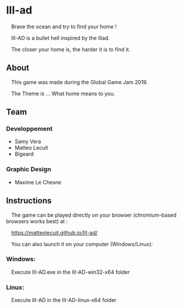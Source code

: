 # III-ad

&ensp;&ensp;Brave the ocean and try to find your home !

&ensp;&ensp;III-AD is a bullet hell inspired by the Iliad.

&ensp;&ensp;The closer your home is, the harder it is to find it.
## About
&ensp;&ensp;This game was made during the Global Game Jam 2019.

&ensp;&ensp;The Theme is ... What home means to you.

## Team

### Developpement
* Samy Vera
* Matteo Lecuit
* Bigeard
### Graphic Design
* Maxime Le Chesne

## Instructions
&ensp;&ensp;The game can be played directly on your browser (chromium-based browsers works best) at :

&ensp;&ensp;https://matteolecuit.github.io/III-ad/

&ensp;&ensp;You can also launch it on your computer (Windows/Linux):

### Windows:

&ensp;&ensp;Execute III-AD.exe in the III-AD-win32-x64 folder

### Linux:

&ensp;&ensp;Execute III-AD in the III-AD-linux-x64 folder
